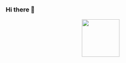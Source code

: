 ### Hi there 👋

<!--
**ekovv/ekovv** is a ✨ _special_ ✨ repository because its `README.md` (this file) appears on your GitHub profile.

Here are some ideas to get you started:

- 🔭 I’m currently working on ...
- 🌱 I’m currently learning ...
- 👯 I’m looking to collaborate on ...
- 🤔 I’m looking for help with ...
- 💬 Ask me about ...
- 📫 How to reach me: ...
- 😄 Pronouns: ...
- ⚡ Fun fact: ...
-->

<div id="header" align="center">
  <img src="[https://media.giphy.com/media/M9gbBd9nbDrOTu1Mqx/giphy.gif](https://www.google.com/url?sa=i&url=https%3A%2F%2Fproudalenku.ru%2Fnapravleniya-v-programmirovanii%2F&psig=AOvVaw0MxNxPsIu2R7UNwOxUj7c4&ust=1694379564003000&source=images&cd=vfe&opi=89978449&ved=0CA4QjRxqFwoTCPjp3fO1noEDFQAAAAAdAAAAABAI)https://www.google.com/url?sa=i&url=https%3A%2F%2Fproudalenku.ru%2Fnapravleniya-v-programmirovanii%2F&psig=AOvVaw0MxNxPsIu2R7UNwOxUj7c4&ust=1694379564003000&source=images&cd=vfe&opi=89978449&ved=0CA4QjRxqFwoTCPjp3fO1noEDFQAAAAAdAAAAABAI" width="100"/>
</div>
